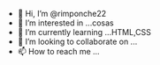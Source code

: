 - 👋 Hi, I’m @rimponche22
- 👀 I’m interested in ...cosas
- 🌱 I’m currently learning ...HTML,CSS
- 💞️ I’m looking to collaborate on ...
- 📫 How to reach me ...

<!---
rimponche22/rimponche22 is a ✨ special ✨ repository because its `README.md` (this file) appears on your GitHub profile.
You can click the Preview link to take a look at your changes.
--->
